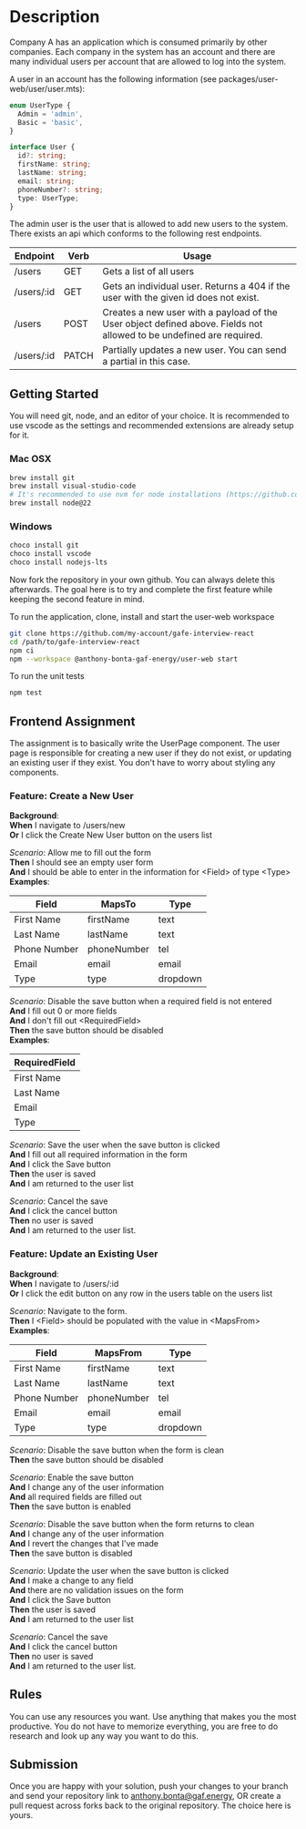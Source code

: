 # Description

Company A has an application which is consumed primarily by other companies. Each company in the system has an account and there are many individual users per account that are allowed to log into the system.

A user in an account has the following information (see packages/user-web/user/user.mts):

```ts
enum UserType {
  Admin = 'admin',
  Basic = 'basic',
}

interface User {
  id?: string;
  firstName: string;
  lastName: string;
  email: string;
  phoneNumber?: string;
  type: UserType;
}
```

The admin user is the user that is allowed to add new users to the system. There exists an api which conforms to the following rest endpoints.

| Endpoint   | Verb  | Usage                                                                                                                |
| ---------- | ----- | -------------------------------------------------------------------------------------------------------------------- |
| /users     | GET   | Gets a list of all users                                                                                             |
| /users/:id | GET   | Gets an individual user. Returns a 404 if the user with the given id does not exist.                                 |
| /users     | POST  | Creates a new user with a payload of the User object defined above. Fields not allowed to be undefined are required. |
| /users/:id | PATCH | Partially updates a new user. You can send a partial in this case.                                                   |

## Getting Started

You will need git, node, and an editor of your choice. It is recommended to use vscode as the settings and recommended extensions are already setup for it.

### Mac OSX

```sh
brew install git
brew install visual-studio-code
# It's recommended to use nvm for node installations (https://github.com/nvm-sh/nvm?tab=readme-ov-file#installing-and-updating), but you can use this in lieu for the sake of time. Just target the lts version
brew install node@22
```

### Windows

```sh
choco install git
choco install vscode
choco install nodejs-lts
```

Now fork the repository in your own github. You can always delete this afterwards. The goal here is to try and complete the first feature while keeping the second feature in mind.

To run the application, clone, install and start the user-web workspace

```sh
git clone https://github.com/my-account/gafe-interview-react
cd /path/to/gafe-interview-react
npm ci
npm --workspace @anthony-bonta-gaf-energy/user-web start
```

To run the unit tests

```sh
npm test
```

## Frontend Assignment

The assignment is to basically write the UserPage component. The user page is responsible for creating a new user if they do not exist, or
updating an existing user if they exist. You don't have to worry about styling any components.

### Feature: Create a New User

**Background**:\
**When** I navigate to /users/new\
**Or** I click the Create New User button on the users list

_Scenario_: Allow me to fill out the form\
**Then** I should see an empty user form\
**And** I should be able to enter in the information for &lt;Field&gt; of type &lt;Type&gt;\
**Examples**:

| Field        | MapsTo      | Type     |
| ------------ | ----------- | -------- |
| First Name   | firstName   | text     |
| Last Name    | lastName    | text     |
| Phone Number | phoneNumber | tel      |
| Email        | email       | email    |
| Type         | type        | dropdown |

_Scenario_: Disable the save button when a required field is not entered\
**And** I fill out 0 or more fields\
**And** I don't fill out &lt;RequiredField&gt;\
**Then** the save button should be disabled\
**Examples**:

| RequiredField |
| ------------- |
| First Name    |
| Last Name     |
| Email         |
| Type          |

_Scenario_: Save the user when the save button is clicked\
**And** I fill out all required information in the form\
**And** I click the Save button\
**Then** the user is saved\
**And** I am returned to the user list

_Scenario_: Cancel the save\
**And** I click the cancel button\
**Then** no user is saved\
**And** I am returned to the user list.

### Feature: Update an Existing User

**Background**:\
**When** I navigate to /users/:id\
**Or** I click the edit button on any row in the users table on the users list

_Scenario_: Navigate to the form.\
**Then** I &lt;Field&gt; should be populated with the value in &lt;MapsFrom&gt;\
**Examples**:

| Field        | MapsFrom    | Type     |
| ------------ | ----------- | -------- |
| First Name   | firstName   | text     |
| Last Name    | lastName    | text     |
| Phone Number | phoneNumber | tel      |
| Email        | email       | email    |
| Type         | type        | dropdown |

_Scenario_: Disable the save button when the form is clean\
**Then** the save button should be disabled

_Scenario_: Enable the save button\
**And** I change any of the user information\
**And** all required fields are filled out\
**Then** the save button is enabled

_Scenario_: Disable the save button when the form returns to clean\
**And** I change any of the user information\
**And** I revert the changes that I've made\
**Then** the save button is disabled

_Scenario_: Update the user when the save button is clicked\
**And** I make a change to any field\
**And** there are no validation issues on the form\
**And** I click the Save button\
**Then** the user is saved\
**And** I am returned to the user list

_Scenario_: Cancel the save\
**And** I click the cancel button\
**Then** no user is saved\
**And** I am returned to the user list.

## Rules

You can use any resources you want. Use anything that makes you the most productive. You do not have to memorize everything, you are free to do research and look up any way you want to do this.

## Submission

Once you are happy with your solution, push your changes to your branch and send your repository link to anthony.bonta@gaf.energy, OR create a pull request across forks back to the original repository. The choice here is yours.
